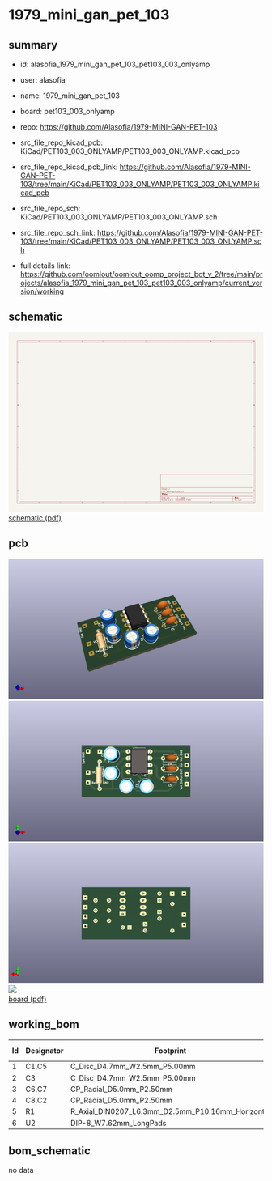 # 1979_mini_gan_pet_103
 
## summary 
* id: alasofia_1979_mini_gan_pet_103_pet103_003_onlyamp
* user: alasofia
* name: 1979_mini_gan_pet_103
* board: pet103_003_onlyamp
* repo: https://github.com/Alasofia/1979-MINI-GAN-PET-103
* src_file_repo_kicad_pcb: KiCad/PET103_003_ONLYAMP/PET103_003_ONLYAMP.kicad_pcb
* src_file_repo_kicad_pcb_link: https://github.com/Alasofia/1979-MINI-GAN-PET-103/tree/main/KiCad/PET103_003_ONLYAMP/PET103_003_ONLYAMP.kicad_pcb


* src_file_repo_sch: KiCad/PET103_003_ONLYAMP/PET103_003_ONLYAMP.sch
* src_file_repo_sch_link: https://github.com/Alasofia/1979-MINI-GAN-PET-103/tree/main/KiCad/PET103_003_ONLYAMP/PET103_003_ONLYAMP.sch
* full details link: https://github.com/oomlout/oomlout_oomp_project_bot_v_2/tree/main/projects/alasofia_1979_mini_gan_pet_103_pet103_003_onlyamp/current_version/working  

## schematic  
![](working_schematic_600.png)  
[schematic (pdf)](working_schematic.pdf)  

## pcb  
![](working_3d_600.png) 
![](working_3d_front_600.png)  
![](working_3d_back_600.png)  
![](working_600.png)  
[board (pdf)](working.pdf)  

## working_bom
| Id | Designator | Footprint | Quantity | Designation | Supplier and ref |  | None | 
| --- | --- | --- | --- | --- | --- | --- | --- | 
| 1 | C1,C5 | C_Disc_D4.7mm_W2.5mm_P5.00mm | 2 | 0.27µF |  |  | [''] | 
| 2 | C3 | C_Disc_D4.7mm_W2.5mm_P5.00mm | 1 | 47pF |  |  | [''] | 
| 3 | C6,C7 | CP_Radial_D5.0mm_P2.50mm | 2 | 10µF |  |  | [''] | 
| 4 | C8,C2 | CP_Radial_D5.0mm_P2.50mm | 2 | 470µF |  |  | [''] | 
| 5 | R1 | R_Axial_DIN0207_L6.3mm_D2.5mm_P10.16mm_Horizontal | 1 | 100Ω |  |  | [''] | 
| 6 | U2 | DIP-8_W7.62mm_LongPads | 1 | LM386 |  |  | [''] | 


## bom_schematic
no data


